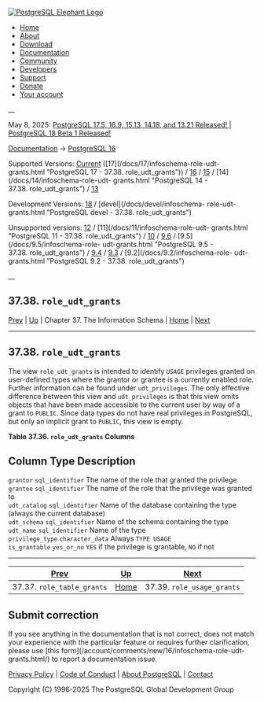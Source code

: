 [ ![PostgreSQL Elephant Logo](/media/img/about/press/elephant.png) ](/)

  * [Home](/ "Home")
  * [About](/about/ "About")
  * [Download](/download/ "Download")
  * [Documentation](/docs/ "Documentation")
  * [Community](/community/ "Community")
  * [Developers](/developer/ "Developers")
  * [Support](/support/ "Support")
  * [Donate](/about/donate/ "Donate")
  * [Your account](/account/ "Your account")

__

May 8, 2025: [ PostgreSQL 17.5, 16.9, 15.13, 14.18, and 13.21 Released! ](/about/news/postgresql-175-169-1513-1418-and-1321-released-3072/) | [ PostgreSQL 18 Beta 1 Released! ](/about/news/postgresql-18-beta-1-released-3070/)

[Documentation](/docs/ "Documentation") -> [PostgreSQL
16](/docs/16/index.html)

Supported Versions: [Current](/docs/current/infoschema-role-udt-grants.html
"PostgreSQL 17 - 37.38. role_udt_grants") ([17](/docs/17/infoschema-role-udt-
grants.html "PostgreSQL 17 - 37.38. role_udt_grants")) /
[16](/docs/16/infoschema-role-udt-grants.html "PostgreSQL 16 -
37.38. role_udt_grants") / [15](/docs/15/infoschema-role-udt-grants.html
"PostgreSQL 15 - 37.38. role_udt_grants") / [14](/docs/14/infoschema-role-udt-
grants.html "PostgreSQL 14 - 37.38. role_udt_grants") /
[13](/docs/13/infoschema-role-udt-grants.html "PostgreSQL 13 -
37.38. role_udt_grants")

Development Versions: [18](/docs/18/infoschema-role-udt-grants.html
"PostgreSQL 18 - 37.38. role_udt_grants") / [devel](/docs/devel/infoschema-
role-udt-grants.html "PostgreSQL devel - 37.38. role_udt_grants")

Unsupported versions: [12](/docs/12/infoschema-role-udt-grants.html
"PostgreSQL 12 - 37.38. role_udt_grants") / [11](/docs/11/infoschema-role-udt-
grants.html "PostgreSQL 11 - 37.38. role_udt_grants") /
[10](/docs/10/infoschema-role-udt-grants.html "PostgreSQL 10 -
37.38. role_udt_grants") / [9.6](/docs/9.6/infoschema-role-udt-grants.html
"PostgreSQL 9.6 - 37.38. role_udt_grants") / [9.5](/docs/9.5/infoschema-role-
udt-grants.html "PostgreSQL 9.5 - 37.38. role_udt_grants") /
[9.4](/docs/9.4/infoschema-role-udt-grants.html "PostgreSQL 9.4 -
37.38. role_udt_grants") / [9.3](/docs/9.3/infoschema-role-udt-grants.html
"PostgreSQL 9.3 - 37.38. role_udt_grants") / [9.2](/docs/9.2/infoschema-role-
udt-grants.html "PostgreSQL 9.2 - 37.38. role_udt_grants")

__

37.38. `role_udt_grants`  
---  
[Prev](infoschema-role-table-grants.html "37.37. role_table_grants")  | [Up](information-schema.html "Chapter 37. The Information Schema") | Chapter 37. The Information Schema | [Home](index.html "PostgreSQL 16.9 Documentation") |  [Next](infoschema-role-usage-grants.html "37.39. role_usage_grants")  
  
* * *

## 37.38. `role_udt_grants` #

The view `role_udt_grants` is intended to identify `USAGE` privileges granted
on user-defined types where the grantor or grantee is a currently enabled
role. Further information can be found under `udt_privileges`. The only
effective difference between this view and `udt_privileges` is that this view
omits objects that have been made accessible to the current user by way of a
grant to `PUBLIC`. Since data types do not have real privileges in PostgreSQL,
but only an implicit grant to `PUBLIC`, this view is empty.

**Table  37.36. `role_udt_grants` Columns**

Column Type Description  
---  
`grantor` `sql_identifier` The name of the role that granted the privilege  
`grantee` `sql_identifier` The name of the role that the privilege was granted
to  
`udt_catalog` `sql_identifier` Name of the database containing the type
(always the current database)  
`udt_schema` `sql_identifier` Name of the schema containing the type  
`udt_name` `sql_identifier` Name of the type  
`privilege_type` `character_data` Always `TYPE USAGE`  
`is_grantable` `yes_or_no` `YES` if the privilege is grantable, `NO` if not  
  
  

* * *

[Prev](infoschema-role-table-grants.html "37.37. role_table_grants")  | [Up](information-schema.html "Chapter 37. The Information Schema") |  [Next](infoschema-role-usage-grants.html "37.39. role_usage_grants")  
---|---|---  
37.37. `role_table_grants`  | [Home](index.html "PostgreSQL 16.9 Documentation") |  37.39. `role_usage_grants`  
  
## Submit correction

If you see anything in the documentation that is not correct, does not match
your experience with the particular feature or requires further clarification,
please use [this form](/account/comments/new/16/infoschema-role-udt-
grants.html/) to report a documentation issue.

[Privacy Policy](/about/privacypolicy) | [Code of Conduct](/about/policies/coc/) | [About PostgreSQL](/about/) | [Contact](/about/contact/)  

Copyright (C) 1996-2025 The PostgreSQL Global Development Group

